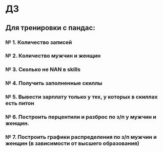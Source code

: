 # ДЗ
## Для тренировки с пандас:
### № 1. Количество записей
### № 2. Количество мужчин и женщин
### № 3. Сколько не NAN в skills
### № 4. Получить заполненные скиллы
### № 5. Вывести зарплату только у тех, у которых в скиллах есть питон
### № 6. Построить перцентили и разброс по з/п у мужчин и женщин.
### № 7. Построить графики распределения по з/п мужчин и женщин (в зависимости от высшего образования) 